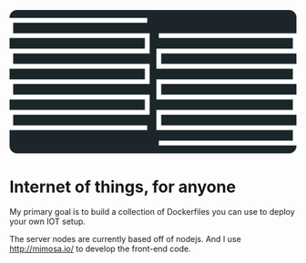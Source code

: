 ![exo-cortex](https://raw.githubusercontent.com/goldbuick/exo-cortex/master/logo.png)

Internet of things, for anyone
==============================

My primary goal is to build a collection of Dockerfiles you can use to deploy your own
IOT setup.

The server nodes are currently based off of nodejs. And I use http://mimosa.io/ to develop the front-end code.
